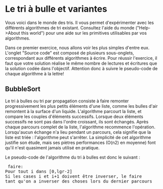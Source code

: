 
# Le tri à bulle et variantes #

Vous voici dans le monde des tris. Il vous permet d'expérimenter avec les
différents algorithmes de tri existant.  Consultez l'aide du monde
("Help->About this world") pour une aide sur les primitives utilisables par
vos algorithmes.

Dans ce premier exercice, nous allons voir les plus simples d'entre
eux. L'onglet "Source code" est composé de plusieurs sous-onglets,
correspondant aux différents algorithmes à écrire. Pour réussir l'exercice,
il faut que votre solution réalise le même nombre de lectures et écritures
que la solution codée dans l'objectif.  Attention donc à suivre le
pseudo-code de chaque algorithme à la lettre!


## BubbleSort ##

Le tri à bulles ou tri par propagation consiste à faire remonter
progressivement les plus petits éléments d'une liste, comme les bulles d'air
remontent à la surface d'un liquide. L'algorithme parcourt la liste, et
compare les couples d'éléments successifs. Lorsque deux éléments successifs
ne sont pas dans l'ordre croissant, ils sont échangés. Après chaque parcours
complet de la liste, l'algorithme recommence l'opération. Lorsqu'aucun
échange n'a lieu pendant un parcours, cela signifie que la liste est triée :
l'algorithme peut s'arrêter.  La simplicité de cet algorithme justifie son
étude, mais ses piètres performances (O(n2) en moyenne) font qu'il n'est
quasiment jamais utilisé en pratique.

  
  

Le pseudo-code de l'algorithme du tri à bulles est donc le suivant :


<pre> faire:
Pour tout i dans [0,lgr-2]
Si les cases i et i+1 doivent être inverser, le faire
tant qu'on a inverser des choses lors du dernier parcours</pre>

